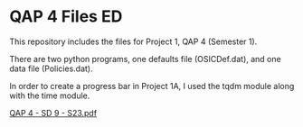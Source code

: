 # QAP 4 Files ED
This repository includes the files for Project 1, QAP 4 (Semester 1).

There are two python programs, one defaults file (OSICDef.dat), and one data file (Policies.dat).

In order to create a progress bar in Project 1A, I used the tqdm module along with the time module.

[QAP 4 - SD 9 - S23.pdf](https://github.com/ejd500/Term1-QAP-4-Files-ED/files/12305495/QAP.4.-.SD.9.-.S23.pdf)
